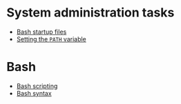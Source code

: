 
# System administration tasks

* [Bash startup files](./bash-startup.md)
* [Setting the `PATH` variable](./setting-the-path.md)

# Bash 

* [Bash scripting](./bash_scripts.md)
* [Bash syntax](./bash_syntax.md)

